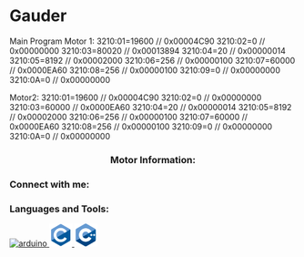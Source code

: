 # Gauder
 Main Program
Motor 1:
3210:01=19600 // 0x00004C90
3210:02=0 // 0x00000000
3210:03=80020 // 0x00013894
3210:04=20 // 0x00000014
3210:05=8192 // 0x00002000
3210:06=256 // 0x00000100
3210:07=60000 // 0x0000EA60
3210:08=256 // 0x00000100
3210:09=0 // 0x00000000
3210:0A=0 // 0x00000000

Motor2:
3210:01=19600 // 0x00004C90
3210:02=0 // 0x00000000
3210:03=60000 // 0x0000EA60
3210:04=20 // 0x00000014
3210:05=8192 // 0x00002000
3210:06=256 // 0x00000100
3210:07=60000 // 0x0000EA60
3210:08=256 // 0x00000100
3210:09=0 // 0x00000000
3210:0A=0 // 0x00000000

<h3 align="center">Motor Information:</h3>

<h3 align="left">Connect with me:</h3>
<p align="left">
</p>

<h3 align="left">Languages and Tools:</h3>
<p align="left"> <a href="https://www.arduino.cc/" target="_blank" rel="noreferrer"> <img src="https://cdn.worldvectorlogo.com/logos/arduino-1.svg" alt="arduino" width="40" height="40"/> </a> <a href="https://www.cprogramming.com/" target="_blank" rel="noreferrer"> <img src="https://raw.githubusercontent.com/devicons/devicon/master/icons/c/c-original.svg" alt="c" width="40" height="40"/> </a> <a href="https://www.w3schools.com/cpp/" target="_blank" rel="noreferrer"> <img src="https://raw.githubusercontent.com/devicons/devicon/master/icons/cplusplus/cplusplus-original.svg" alt="cplusplus" width="40" height="40"/> </a> </p>
